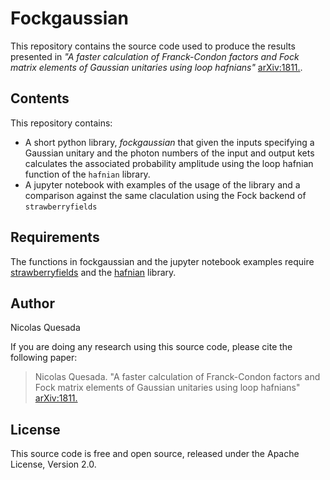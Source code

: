 

# Fockgaussian

This repository contains the source code used to produce the results presented in *"A faster calculation of  Franck-Condon factors and Fock matrix elements of Gaussian unitaries using loop hafnians"* [arXiv:1811.](https://arxiv.org/abs/1811.).

## Contents

This repository contains:

* A short python library, *fockgaussian* that given the inputs specifying a Gaussian unitary and the photon numbers of the input and output kets calculates the associated probability amplitude using the loop hafnian function of the `hafnian` library.
* A jupyter notebook with examples of the usage of the library and a comparison against the same claculation using the Fock backend of `strawberryfields`

## Requirements

The functions in fockgaussian and the jupyter notebook examples require [strawberryfields](https://github.com/XanaduAI/strawberryfields) and the [hafnian](https://github.com/XanaduAI/hafnian) library.

## Author

Nicolas Quesada

If you are doing any research using this source code, please cite the following paper:

> Nicolas Quesada.  "A faster calculation of  Franck-Condon factors and Fock matrix elements of Gaussian unitaries using loop hafnians" [arXiv:1811.](https://arxiv.org/abs/1811.)

## License

This source code is free and open source, released under the Apache License, Version 2.0.